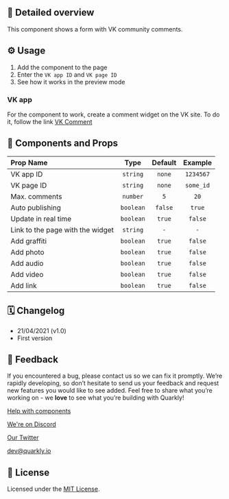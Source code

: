 ## 📖 Detailed overview

This component shows a form with VK community comments.

## ⚙️ Usage

1.  Add the component to the page
2.  Enter the `VK app ID` and `VK page ID`
3.  See how it works in the preview mode

### VK app

For the component to work, create a comment widget on the VK site.
To do it, follow the link [VK Comment](https://vk.com/dev/Comments)

## 🧩 Components and Props

| Prop Name                        |   Type    | Default |  Example  |
| :------------------------------- | :-------: | :-----: | :-------: |
| VK app ID                        | `string`  | `none`  | `1234567` |
| VK page ID                       | `string`  | `none`  | `some_id` |
| Max. comments                    | `number`  |   `5`   |   `20`    |
| Auto publishing                  | `boolean` | `false` |  `true`   |
| Update in real time              | `boolean` | `true`  |  `false`  |
| Link to the page with the widget | `string`  |   `-`   |    `-`    |
| Add graffiti                     | `boolean` | `true`  |  `false`  |
| Add photo                        | `boolean` | `true`  |  `false`  |
| Add audio                        | `boolean` | `true`  |  `false`  |
| Add video                        | `boolean` | `true`  |  `false`  |
| Add link                         | `boolean` | `true`  |  `false`  |

## 🗓 Changelog

-   21/04/2021 (v1.0)
-   First version

## 📮 Feedback

If you encountered a bug, please contact us so we can fix it promptly. We’re rapidly developing, so don’t hesitate to send us your feedback and request new features you would like to see added. Feel free to share what you’re working on - we **love** to see what you’re building with Quarkly!

[Help with components](https://community.quarkly.io/c/requests/11)

[We're on Discord](https://discord.gg/SuF9vCMJGW)

[Our Twitter](https://twitter.com/quarklyapp)

[dev@quarkly.io](mailto:dev@quarkly.io)

## 📝 License

Licensed under the [MIT License](./LICENSE).
